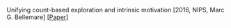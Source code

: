 Unifying count-based exploration and intrinsic motivation \[2016, NIPS, Marc G. Bellemare\] \[[Paper](http://papers.nips.cc/paper/6383-unifying-count-based-exploration-and-intrinsic-motivation.pdf)\]

